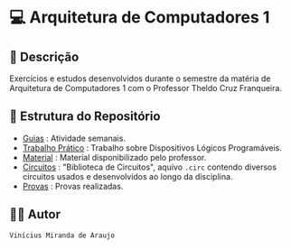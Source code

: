 # 💻 Arquitetura de Computadores 1

## 📃 Descrição

Exercícios e estudos desenvolvidos durante o semestre da matéria de Arquitetura de Computadores 1 com o Professor 
Theldo Cruz Franqueira.

## 📑 Estrutura do Repositório

- [Guias](/ACs/AC_I/Guias/) : Atividade semanais.
- [Trabalho Prático](/ACs/AC_I/Trabalho_01/) : Trabalho sobre Dispositivos Lógicos Programáveis.
- [Material](/ACs/AC_I/Material/) : Material disponibilizado pelo professor.
- [Circuitos](/ACs/AC_I/Circuitos/) : "Biblioteca de Circuitos", aquivo `.circ` contendo diversos circuitos usados e desenvolvidos ao longo da disciplina.
- [Provas](/ACs/AC_I/Provas/) : Provas realizadas.

## 👨‍💻 Autor

`Vinícius Miranda de Araujo`